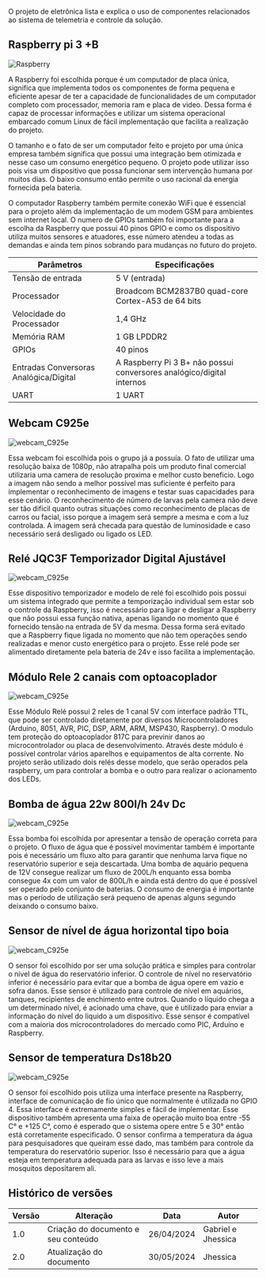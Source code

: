 O projeto de eletrônica lista e explica o uso de componentes relacionados ao sistema de telemetria e controle da solução.

## **Raspberry pi 3 +B**

![Raspberry](assets/images/raspberry-pi-3b.png)

A Raspberry foi escolhida porque é um computador de placa única, significa que implementa todos os componentes de forma pequena e eficiente apesar de ter a capacidade de funcionalidades de um computador completo com processador, memoria ram e placa de video. Dessa forma é capaz de processar informações e utilizar um sistema operacional embarcado comum Linux de fácil implementação que facilita a realização do projeto.

O tamanho e o fato de ser um computador feito e projeto por uma única empresa também significa que possui uma integração bem otimizada e nesse caso um consumo energético pequeno. O projeto pode utilizar isso pois visa um dispositivo que possa funcionar sem intervenção humana por muitos dias. O baixo consumo então permite o uso racional da energia fornecida pela bateria.

O computador Raspberry também permite conexão WiFi que é essencial para o projeto além da implementação de um modem GSM para ambientes sem internet local. O numero de GPIOs também foi importante para a escolha da Raspberry que possui 40 pinos GPIO e como os dispositivo utiliza muitos sensores e atuadores, esse número atendeu a todas as demandas e ainda tem pinos sobrando para mudanças no futuro do projeto.

| Parâmetros                             | Especificações                                                        |
| -------------------------------------- | --------------------------------------------------------------------- |
| Tensão de entrada                      | 5 V (entrada)                                                         |
| Processador                            | Broadcom BCM2837B0 quad-core Cortex-A53 de 64 bits                    |
| Velocidade do Processador              | 1,4 GHz                                                               |
| Memória RAM                            | 1 GB LPDDR2                                                           |
| GPIOs                                  | 40 pinos                                                              |
| Entradas Conversoras Analógica/Digital | A Raspberry Pi 3 B+ não possui conversores analógico/digital internos |
| UART                                   | 1 UART                                                                |

## **Webcam C925e**

![webcam_C925e](assets/images/webcam-C925e.png)

Essa webcam foi escolhida pois o grupo já a possuía. O fato de utilizar uma resolução baixa de 1080p, não atrapalha pois um produto final comercial utilizaria uma camera de resolução proxima e melhor custo beneficio. Logo a imagem não sendo a melhor possível mas suficiente é perfeito para implementar o reconhecimento de imagens e testar suas capacidades para esse cenário. O reconhecimento de número de larvas pela camera não deve ser tão difícil quanto outras situações como reconhecimento de placas de carros ou facial, isso porque a imagem será sempre a mesma e com a luz controlada. A imagem será checada para questão de luminosidade e caso necessário será desligado ou ligado os LED.

## **Relé JQC3F Temporizador Digital Ajustável**

![webcam_C925e](assets/images/reles.png)

Esse dispositivo temporizador e modelo de relé foi escolhido pois possui um sistema integrado que permite a temporização individual sem estar sob o controle da Raspberry, isso é necessário para ligar e desligar a Raspberry que não possui essa função nativa, apenas ligando no momento que é fornecido tensão na entrada de 5V da mesma. Dessa forma será evitado que a Raspberry fique ligada no momento que não tem operações sendo realizadas e menor custo energético para o projeto. Esse relé pode ser alimentado diretamente pela bateria de 24v e isso facilita a implementação. 

## **Módulo Rele 2 canais com optoacoplador**

![webcam_C925e](assets/images/rele.png)

Esse Módulo Relé possui 2 reles de 1 canal 5V com interface padrão TTL, que pode ser controlado diretamente por diversos Microcontroladores (Arduino, 8051, AVR, PIC, DSP, ARM, ARM, MSP430, Raspberry).
O modulo tem proteção do optoacoplador 817C para previnir danos ao microcontrolador ou placa de desenvolvimento.
Através deste módulo é possível controlar vários aparelhos e equipamentos de alta corrente.
No projeto serão utilizado dois relés desse modelo, que serão operados pela raspberry, um para controlar a bomba e o outro para realizar o acionamento dos LEDs.

## **Bomba de água 22w 800l/h 24v Dc**

![webcam_C925e](assets/images/bomba.png)

Essa bomba foi escolhida por apresentar a tensão de operação correta para o projeto. O fluxo de água que é possível movimentar também é importante pois é necessário um fluxo alto para garantir que nenhuma larva fique no reservatório superior e seja descartada. Uma bomba de aquário pequena de 12V consegue realizar um fluxo de 200L/h enquanto essa bomba consegue 4x com um valor de 800L/h e ainda está dentro do que é possível ser operado pelo conjunto de baterias. O consumo de energia é importante mas o período de utilização será pequeno de apenas alguns segundo deixando o consumo baixo.

## **Sensor de nível de água horizontal tipo boia**

![webcam_C925e](assets/images/nivel.png)

O sensor foi escolhido por ser uma solução prática e simples para controlar o nível de água do reservatório inferior. O controle de nível no reservatório inferior é necessário para evitar que a bomba de água opere em vazio e sofra danos. Esse sensor é utilizado para controle de nível em aquários, tanques, recipientes de enchimento entre outros. Quando o líquido chega a um determinado nível, é acionado uma chave, que é utilizado para enviar a informação do nível do liquido a um dispositivo. Esse sensor é compatível com a maioria dos microcontroladores do mercado como PIC, Arduino e Raspberry.

## **Sensor de temperatura Ds18b20**

![webcam_C925e](assets/images/sensortemp.png)

O sensor foi escolhido pois utiliza uma interface presente na Raspberry, interface de comunicação de fio único que normalmente é utilizada no GPIO 4. Essa interface é extremamente simples e fácil de implementar. Esse dispositivo também apresenta uma faixa de operação muito boa entre -55 C° e +125 C°, como é esperado que o sistema opere entre 5 e 30° então está corretamente especificado. O sensor confirma a temperatura da água para pesquisadores que queiram esse dado, mas também para controle da temperatura do reservatório superior. Isso é necessário para que a água esteja em temperatura adequada para as larvas e isso leve a mais mosquitos depositarem ali.

## Histórico de versões

| Versão | Alteração                           | Data       | Autor              |
| ------ | ----------------------------------- | ---------- | ------------------ |
| 1.0    | Criação do documento e seu conteúdo | 26/04/2024 | Gabriel e Jhessica |
| 2.0    | Atualização do documento            | 30/05/2024 | Jhessica           |
